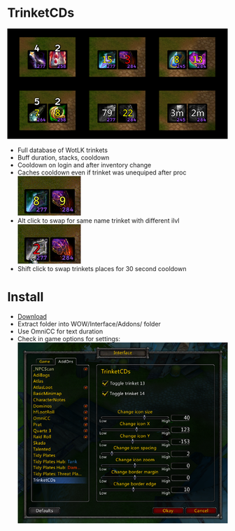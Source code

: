


# TrinketCDs
 ![](https://raw.githubusercontent.com/Ridepad/TrinketCDs/main/showcase/showcase.png)
 - Full database of WotLK trinkets
 - Buff duration, stacks, cooldown
 - Cooldown on login and after inventory change
 - Caches cooldown even if trinket was unequiped after proc
 ![](https://raw.githubusercontent.com/Ridepad/TrinketCDs/main/showcase/showcase-swap-alt.gif)
 - Alt click to swap for same name trinket with different ilvl
 ![](https://raw.githubusercontent.com/Ridepad/TrinketCDs/main/showcase/showcase-swap-shift.gif)
 - Shift click to swap trinkets places for 30 second cooldown

# Install
- [Download](https://github.com/Ridepad/TrinketCDs/releases/latest)
- Extract folder into WOW/Interface/Addons/ folder
- Use OmniCC for text duration
- Check in game options for settings:
 ![](https://github.com/Ridepad/TrinketCDs/blob/main/showcase/showcase-options.png)
